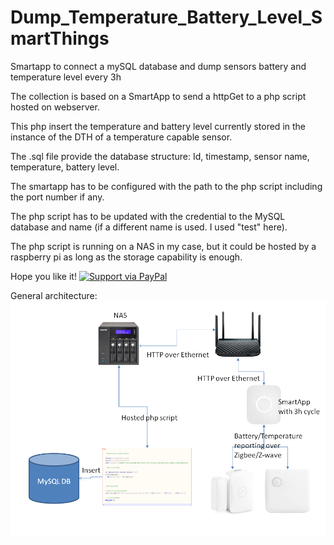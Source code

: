 # Dump_Temperature_Battery_Level_SmartThings
Smartapp to connect a mySQL database and dump sensors battery and temperature level every 3h
<p>
The collection is based on a SmartApp to send a httpGet to a php script hosted on webserver.
<p>This php insert the temperature and battery level currently stored in the instance of the DTH of a temperature capable sensor.
<p>The .sql file provide the database structure: Id, timestamp, sensor name, temperature, battery level.
<p>The smartapp has to be configured with the path to the php script including the port number if any.
<p>The php script has to be updated with the credential to the MySQL database and name (if a different name is used. I used "test" here).
<p>  
The php script is running on a NAS in my case, but it could be hosted by a raspberry pi as long as the storage capability is enough.
<p>
  
Hope you like it!
[![Support via PayPal](https://cdn.rawgit.com/twolfson/paypal-github-button/1.0.0/dist/button.svg)](https://www.paypal.me/philippeportesppo)

General architecture:
<img src=https://github.com/philippeportesppo/Dump_Temperature_Battery_Level_SmartThings/blob/master/DumpMySQLSensors.png >
